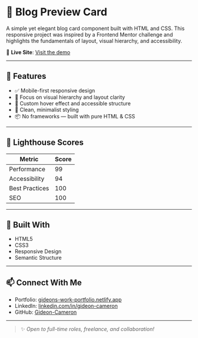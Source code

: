 # 📰 Blog Preview Card


A simple yet elegant blog card component built with HTML and CSS. This responsive project was inspired by a Frontend Mentor challenge and highlights the fundamentals of layout, visual hierarchy, and accessibility.

🔗 **Live Site**: [Visit the demo](https://blog-preview-xl.netlify.app/)

---

## 🌟 Features

- ✅ Mobile-first responsive design
- 🧠 Focus on visual hierarchy and layout clarity
- 📐 Custom hover effect and accessible structure
- 🎨 Clean, minimalist styling
- 📦 No frameworks — built with pure HTML & CSS

---

## 🧪 Lighthouse Scores

| Metric         | Score |
|----------------|-------|
| Performance    | 99   |
| Accessibility  | 94    |
| Best Practices | 100   |
| SEO            | 100    |

---

## 📁 Built With

- HTML5
- CSS3
- Responsive Design
- Semantic Structure

---

## 📫 Connect With Me

- Portfolio: [gideons-work-portfolio.netlify.app](https://gideons-work-portfolio.netlify.app/)
- LinkedIn: [linkedin.com/in/gideon-cameron](https://www.linkedin.com/in/gideon-cameron-335801263/)
- GitHub: [Gideon-Cameron](https://github.com/Gideon-Cameron)

---

> ✨ *Open to full-time roles, freelance, and collaboration!*
